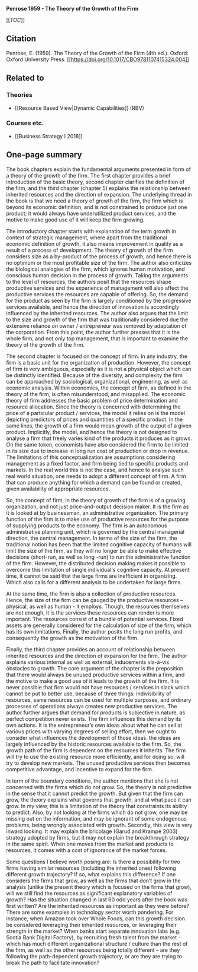 **Penrose 1959 - The Theory of the Growth of the Firm**

[[_TOC_]]

## Citation
Penrose, E. (1959). The Theory of the Growth of the Firm (4th ed.). Oxford: Oxford University Press. [[https://doi.org/10.1017/CBO9781107415324.004]]

## Related to

### Theories
* [[Resource Based View|Dynamic Capabilities]] (RBV)

### Courses etc.
* [[Business Strategy I 2018]]

## One-page summary
The book chapters explain the fundamental arguments presented in form of a theory of the growth of the firm. The first chapter provides a brief introduction of the basic theory, second chapter clarifies the definition of the firm, and the third chapter (chapter 5) explains the relationship between inherited resources and the direction of expansion. The underlying thread in the book is that we need a theory of growth of the firm, the firm which is beyond its economic definition, and is not constrained to produce just one product; it would always have underutilized product services, and the motive to make good use of it will keep the firm growing. 

The introductory chapter starts with explanation of the term growth in context of strategic management, where apart from the traditional economic definition of growth, it also means improvement in quality as a result of a process of development. The theory of growth of the firm considers size as a by-product of the process of growth, and hence there is no optimum or the most profitable size of the firm. The author also criticizes the biological analogies of the firm, which ignores human motivation, and conscious human decision in the process of growth. Taking the arguments to the level of resources, the authors posit that the resources shape productive services and the experience of management will also affect the productive services the resources are capable of offering. So, the demand for the product as seen by the firm is largely conditioned by the progressive services available, and hence the direction of innovation is accordingly influenced by the inherited resources. The author also argues that the limit to the size and growth of the firm that was traditionally considered due the extensive reliance on owner / entrepreneur was removed by adaptation of the corporation. From this point, the author further presses that it is the whole firm, and not only top management, that is important to examine the theory of the growth of the firm.  

The second chapter is focused on the concept of firm. In any industry, the firm is a basic unit for the organization of production. However, the concept of firm is very ambiguous, especially as it is not a physical object which can be distinctly identified. Because of the diversity, and complexity the firm can be approached by sociological, organizational, engineering, as well as economic analysis. Within economics, the concept of firm, as defined in the theory of the firm, is often misunderstood, and misapplied. The economic theory of firm addresses the basic problem of price determination and resource allocation. Since the theory is concerned with determining the price of a particular product / services, the model it relies on is the model depicting predictors of prices and quantities of a specific product. In the same lines, the growth of a firm would mean growth of the output of a given product. Implicitly, the model, and hence the theory is not designed to analyse a firm that freely varies kind of the products it produces as it grows. On the same token, economists have also considered the firm to be limited in its size due to increase in long run cost of production or drop in revenue. The limitations of this conceptualization are assumptions considering management as a fixed factor, and firm being tied to specific products and markets. In the real world this is not the case, and hence to analyse such real world situation, one needs to adopt a different concept of firm. A firm that can produce anything for which a demand can be found or created, given availability of appropriate resources. 

So, the concept of firm, in the theory of growth of the firm is of a growing organization, and not just price-and-output decision maker. It is the firm as it is looked at by businessman, an administrative organization. The primary function of the firm is to make use of productive resources for the purpose of supplying products to the economy. The firm is an autonomous administrative planning unit, which is governed by the central managerial direction, the central management.  In terms of the size of the firm, the traditional notion has been that the limited cognitive capacity of humans will limit the size of the firm, as they will no longer be able to make effective decisions (short-run, as well as long -run) to run the administrative function of the firm. However, the distributed decision making makes it possible to overcome this limitation of single individual's cognitive capacity. At present time, it cannot be said that the large firms are inefficient in organizing. Which also calls for a different analysis to be undertaken for large firms.  

At the same time, the firm is also a collection of productive resources. Hence, the size of the firm can be gauged by the productive resources – physical, as well as human - it employs. Though, the resources themselves are not enough, it is the services these resources can render is more important. The resources consist of a bundle of potential services. Fixed assets are generally considered for the calculation of size of the firm, which has its own limitations. Finally, the author posits the long run profits, and consequently the growth as the motivation of the firm.  

Finally, the third chapter provides an account of relationship between inherited resources and the direction of expansion for the firm. The author explains various internal as well as external, inducements vis-à-vis obstacles to growth. The core argument of the chapter is the preposition that there would always be unused productive services within a firm, and the motive to make a good use of it leads to the growth of the firm. It is never possible that firm would not have resources / services in slack which cannot be put to better use, because of three things: indivisibility of resources, same resources can be used for multiple purposes, and ordinary processes of operations always creates new productive services. The author further argues that demand for products is subjective in nature, as perfect competition never exists. The firm influences this demand by its own actions. It is the entrepreneur’s own ideas about what he can sell at various prices with varying degrees of selling effort, then we ought to consider what influences the development of those ideas. the ideas are largely influenced by the historic resources available to the firm. So, the growth path of the firm is dependent on the resources it inherits. The firm will try to use the existing resource more efficiently, and for doing so, will try to develop new markets. The unused productive services then becomes competitive advantage, and incentive to expand for the firm.  

In term of the boundary conditions, the author mentions that she is not concerned with the firms which do not grow. So, the theory is not predictive in the sense that it cannot predict the growth. But given that the firm can grow, the theory explains what governs that growth, and at what pace it can grow. In my view, this is a limitation of the theory that constraints its ability to predict. Also, by not looking at the firms which do not grow, one may be missing out on the information, and may be ignorant of some endogenous problems, being wrongly associated with growth.  Secondly, this view is very inward looking. It may explain the bricolage (Garud and Krampe 2003) strategy adopted by firms, but it may not explain the breakthrough strategy in the same spirit. When one moves from the market and products to resources, it comes with a cost of ignorance of the market forces.  

Some questions I believe worth posing are: Is there a possibility for two firms having similar resources (including the inherited ones) following different growth trajectory? If so, what explains this difference? If one considers the firms that grow, as well as the firms that don’t grow in the analysis (unlike the present theory which is focused on the firms that grow), will we still find the resources as significant explanatory variables of growth? Has the situation changed in last 60 odd years after the book was first written? Are the inherited resources as important as they were before? There are some examples in technology sector worth pondering. For instance, when Amazon took over Whole Foods, can this growth decision be considered leveraging their inherited resources, or leveraging their strength in the market? When banks start separate innovation labs (e.g. Scotia Bank Digital Factory), by recruiting fresh talent from the market -which has much different organizational structure / culture than the rest of the firm, as well as the other resources being totally different – are they following the path-dependent growth trajectory, or are they are trying to break the path to facilitate innovation? 